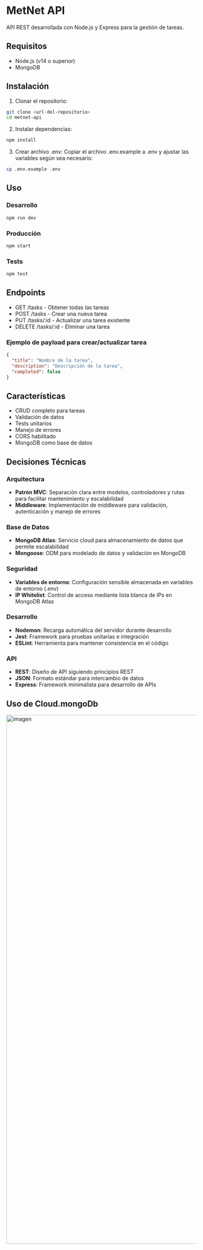 # MetNet API

API REST desarrollada con Node.js y Express para la gestión de tareas.

## Requisitos

- Node.js (v14 o superior)
- MongoDB

## Instalación

1. Clonar el repositorio:
```bash
git clone <url-del-repositorio>
cd metnet-api
```

2. Instalar dependencias:
```bash
npm install
```

3. Crear archivo .env:
Copiar el archivo .env.example a .env y ajustar las variables según sea necesario:
```bash
cp .env.example .env
```

## Uso

### Desarrollo
```bash
npm run dev
```

### Producción
```bash
npm start
```

### Tests
```bash
npm test
```

## Endpoints

- GET /tasks - Obtener todas las tareas
- POST /tasks - Crear una nueva tarea
- PUT /tasks/:id - Actualizar una tarea existente
- DELETE /tasks/:id - Eliminar una tarea

### Ejemplo de payload para crear/actualizar tarea

```json
{
  "title": "Nombre de la tarea",
  "description": "Descripción de la tarea",
  "completed": false
}
```

## Características

- CRUD completo para tareas
- Validación de datos
- Tests unitarios
- Manejo de errores
- CORS habilitado
- MongoDB como base de datos 

## Decisiones Técnicas

### Arquitectura
- **Patrón MVC**: Separación clara entre modelos, controladores y rutas para facilitar mantenimiento y escalabilidad
- **Middleware**: Implementación de middleware para validación, autenticación y manejo de errores

### Base de Datos
- **MongoDB Atlas**: Servicio cloud para almacenamiento de datos que permite escalabilidad
- **Mongoose**: ODM para modelado de datos y validación en MongoDB

### Seguridad
- **Variables de entorno**: Configuración sensible almacenada en variables de entorno (.env)
- **IP Whitelist**: Control de acceso mediante lista blanca de IPs en MongoDB Atlas

### Desarrollo
- **Nodemon**: Recarga automática del servidor durante desarrollo
- **Jest**: Framework para pruebas unitarias e integración
- **ESLint**: Herramienta para mantener consistencia en el código

### API
- **REST**: Diseño de API siguiendo principios REST
- **JSON**: Formato estándar para intercambio de datos
- **Express**: Framework minimalista para desarrollo de APIs

## Uso de Cloud.mongoDb

<img width="1399" alt="imagen" src="https://github.com/user-attachments/assets/fff7a5b4-2f32-4d0c-8062-e88252edbaec" />
